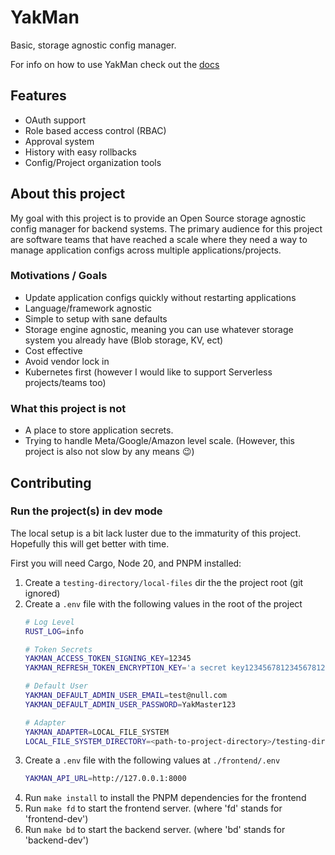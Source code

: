 # YakMan

Basic, storage agnostic config manager.

For info on how to use YakMan check out the [docs](./docs/index.md)

## Features

- OAuth support
- Role based access control (RBAC)
- Approval system
- History with easy rollbacks
- Config/Project organization tools


## About this project

My goal with this project is to provide an Open Source storage agnostic config manager for backend systems. The primary audience for this project are software teams that have reached a scale where they need a way to manage application configs across multiple applications/projects.

### Motivations / Goals

- Update application configs quickly without restarting applications
- Language/framework agnostic
- Simple to setup with sane defaults
- Storage engine agnostic, meaning you can use whatever storage system you already have (Blob storage, KV, ect)
- Cost effective
- Avoid vendor lock in
- Kubernetes first (however I would like to support Serverless projects/teams too)

### What this project is not

- A place to store application secrets. 
- Trying to handle Meta/Google/Amazon level scale. (However, this project is also not slow by any means 😉)


## Contributing

### Run the project(s) in dev mode

The local setup is a bit lack luster due to the immaturity of this project.
Hopefully this will get better with time.


First you will need Cargo, Node 20, and PNPM installed:

1. Create a `testing-directory/local-files` dir the the project root (git ignored)
1. Create a `.env` file with the following values in the root of the project
    ```sh
    # Log Level
    RUST_LOG=info

    # Token Secrets
    YAKMAN_ACCESS_TOKEN_SIGNING_KEY=12345
    YAKMAN_REFRESH_TOKEN_ENCRYPTION_KEY='a secret key12345678123456781231'

    # Default User
    YAKMAN_DEFAULT_ADMIN_USER_EMAIL=test@null.com
    YAKMAN_DEFAULT_ADMIN_USER_PASSWORD=YakMaster123

    # Adapter
    YAKMAN_ADAPTER=LOCAL_FILE_SYSTEM
    LOCAL_FILE_SYSTEM_DIRECTORY=<path-to-project-directory>/testing-directory/local-files
    ```
1. Create  a `.env` file with the following values at `./frontend/.env`
   ```sh
   YAKMAN_API_URL=http://127.0.0.1:8000
   ```
1. Run `make install` to install the PNPM dependencies for the frontend
1. Run `make fd` to start the frontend server. (where 'fd' stands for 'frontend-dev')
1. Run `make bd` to start the backend server. (where 'bd' stands for 'backend-dev')
